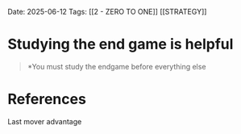 Date: 2025-06-12
Tags: [[2 - ZERO TO ONE]] [[STRATEGY]]

# Studying the end game is helpful

>*You must study the endgame before everything else
# References 
Last mover advantage 